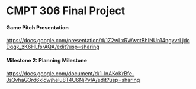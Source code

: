 # CMPT 306 Final Project

#### Game Pitch Presentation  
https://docs.google.com/presentation/d/1Z2wLxRWwctBhINUn14ngvvrLjdoDqqk_zK6HLfsrAQA/edit?usp=sharing

#### Milestone 2: Planning Milestone  
https://docs.google.com/document/d/1-lnAKoKrBfe-Js3vhaG3rd6xldwjhelu8T4U6NjPyIA/edit?usp=sharing


